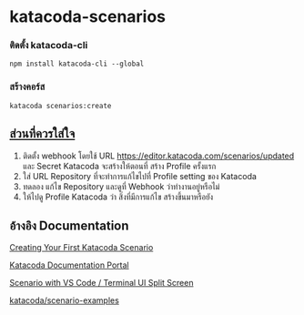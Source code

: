 # katacoda-scenarios
### ติดตั้ง katacoda-cli
```
npm install katacoda-cli --global
```

###  สร้างคอร์ส
```
katacoda scenarios:create
```


## [ส่วนที่ควรใส่ใจ](https://www.katacoda.community/author-profile.html#configuring-git-webhook-manually)
 1. ติดตั้ง webhook โดยใช้ URL https://editor.katacoda.com/scenarios/updated และ Secret Katacoda จะสร้างให้ตอนที่ สร้าง Profile ครั้งแรก
 2. ใส่ URL Repository ที่จะทำการแก้ไขไปที่ Profile setting ของ Katacoda
 3. ทดลอง แก้ไข Repository และดูที่ Webhook ว่าทำงานอยู่หรือไม่
 4. ให้ไปดู Profile Katacoda ว่า สิ่งที่มีการแก้ไข สร้างขึ้นมาหรือยัง


## อ้างอิง Documentation
[Creating Your First Katacoda Scenario](https://katacoda.com/scenario-examples/scenarios/create-scenario-101)

[Katacoda Documentation Portal](https://www.katacoda.community/welcome.html)

[Scenario with VS Code / Terminal UI Split Screen](https://katacoda.com/scenario-examples/courses/uilayouts/uilayout-vscode-terminal)

[katacoda/scenario-examples](https://github.com/katacoda/scenario-examples)
